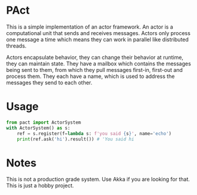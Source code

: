 # PAct

This is a simple implementation of an actor framework.  An actor is a computational unit
that sends and receives messages.  Actors only process one message a time which means
they can work in parallel like distributed threads.

Actors encapsulate behavior, they can change their behavior at runtime, they can maintain
state.  They have a mailbox which contains the messages being sent to them, from which
they pull messages first-in, first-out and process them.  They each have a name, which is
used to address the messages they send to each other.

# Usage

```python
from pact import ActorSystem
with ActorSystem() as s:
    ref = s.register(f=lambda s: f'you said {s}', name='echo')
    print(ref.ask('hi').result()) # 'You said hi
```

# Notes

This is not a production grade system.  Use Akka if you are looking for that.  This is
just a hobby project.